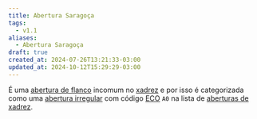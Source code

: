```yaml
---
title: Abertura Saragoça
tags:
  - v1.1
aliases:
  - Abertura Saragoça
draft: true
created_at: 2024-07-26T13:21:33-03:00
updated_at: 2024-10-12T15:29:29-03:00
---
```


É uma [abertura de flanco](Xadrez_Aberturas_de_flanco.md) incomum no [xadrez](../../08/06/Xadrez.md) e por isso é categorizada como uma [abertura irregular](Xadrez_Aberturas_irregulares.md) com código [ECO](../../../../entrada/2024/07/26/Encyclopaedia_of_Chess_Openings.md) `A0` na lista de [aberturas de xadrez](Xadrez_Aberturas.md).